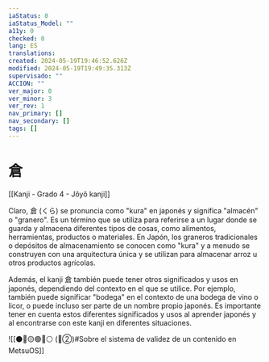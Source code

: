 ```yaml
---
iaStatus: 0
iaStatus_Model: ""
a11y: 0
checked: 0
lang: ES
translations: 
created: 2024-05-19T19:46:52.626Z
modified: 2024-05-19T19:49:35.313Z
supervisado: ""
ACCION: ""
ver_major: 0
ver_minor: 3
ver_rev: 1
nav_primary: []
nav_secondary: []
tags: []
---
```

# 倉

[[Kanji - Grado 4 - Jôyô kanji]]

Claro, 倉 (くら) se pronuncia como "kura" en japonés y significa "almacén" o "granero". Es un término que se utiliza para referirse a un lugar donde se guarda y almacena diferentes tipos de cosas, como alimentos, herramientas, productos o materiales. En Japón, los graneros tradicionales o depósitos de almacenamiento se conocen como "kura" y a menudo se construyen con una arquitectura única y se utilizan para almacenar arroz u otros productos agrícolas.

Además, el kanji 倉 también puede tener otros significados y usos en japonés, dependiendo del contexto en el que se utilice. Por ejemplo, también puede significar "bodega" en el contexto de una bodega de vino o licor, o puede incluso ser parte de un nombre propio japonés. Es importante tener en cuenta estos diferentes significados y usos al aprender japonés y al encontrarse con este kanji en diferentes situaciones.


![[⚫🔴🟡🟢🔵⚪ (🔴②)#Sobre el sistema de validez de un contenido en MetsuOS]]